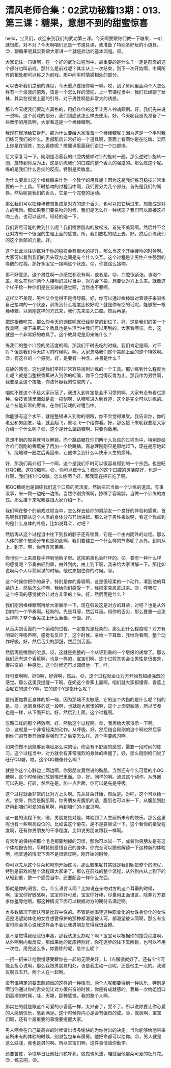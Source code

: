 # 清风老师合集：02武功秘籍13期：013.第三课：糖果，意想不到的甜蜜惊喜

hello，宝贝们，欢迎来到我们的武功第三课。今天啊要跟你们教一下糖果，一听就很甜，对不对？今天啊咱们还是一节道具课，我准备了特别多好玩的小道具。😊，聊糖果呢其实要跟大家讲一个就是武功的基本流程。哎。

大家记住一句话啊，在一个好的武功过程当中，最重要的是什么？一定是前面的这个部分也叫前戏。那什么是前戏呢？其实从上一次结束，到下一次开始啊，中间所有的相处都可以称之为前戏。那中间平时情感相处的部分。

可以去听我们之前的课程，今天重点要跟你聊一聊。哎，到了房间里面两个人怎么样有一个浪漫的前戏，该是一个怎么样的流程，上一节课程当中，我们已经聊了丝袜，其实在视觉上面的引导，对于男性啊是非常大的诱惑。

那么今天呢我们要动点真格的，用好各位的这里让男人神魂颠倒。好，我们先来说一说啊，这个前戏的部分，我们到底该怎么样去使用。好。今天呢我首先准备了一些教学的用具啊，大家看这是一个棒棒糖啊。

我现在现场给它拆开。那为什么要给大家准备一个棒棒糖呢？因为这是一个平时我们练习我们的什么。舌部肌肉非常好的一个道具啊，表面上看啊你是在吃糖，实际上你是在锻炼，怎么锻炼呢？撒雕课里面我们讲过一个口部操。

给大家复习一下。刚刚是沿着我的口腔内壁顺时针的旋转一圈，那么逆时针旋转一圈，旋转到你泪为止，这是训练我们的口腔的整个舌头的强度的。那么练这个呢。练的是我们什么舌尖的反应。特别是灵敏度。

为什么要拿出这个棒棒糖来作为一个教学的用具呢？因为这是我们练习稳技非常重要的一个工具。平时接吻的过程当中啊，我们要分为几个部分。首先是我们的嘴唇。然后呢是我们的舌头，它是一个完整的运动。

那么我们可以把棒棒糖想象成是对方的这个舌头，也可以把它横过来，想象成是对方的嘴唇。那如果我们要亲吻的时候，我们是怎么样一种状态？我们可以直接这样吻上去。也可以这样。轻轻的碰一下。

我们要尽可能的做到什么呢？我们嘴唇肌肉的放松液。首先不美观啊，然后并不会让对方有一个很强的生理上面的感觉。所，我们放松的贴上去。好。然后训练我们的这个舌部的力量。好。

这个长此以往训练对于你的稳技会有很大的提升。那么当这个开始接吻的时候啊。大家可以看到我们的舌头双方之间是有个什么交互。这个过程是让男性产生强烈的唤醒的过程。那好多宝宝一接啊这个状态。😊，你要这么接吻。

那不好意思，这个男性啊一点感觉都没有啊，或者是。😡，口腔很紧张。该喝个盖。那么在你们两个人接吻的过程当中，对方会下投。想要让对方上头来。就像这个样子给一种你们是在交融的感觉啊，当然也不要啊。

这样又不美观，男性又会觉得不是很舒服。好，你可以通过棒棒糖对着镜子来训练自己接吻的一个状态，训练到什么程度比较好呢？就是你有空的话呢，能够把一根棒棒糖。以刚刚这样的方式来，我们先来进入口腔。然后再是。

把这根糖吃完，那么你今天的训练呢就已经非常的到位了。好，这是我们的第一个教具啊。接下来第二个教具也是生活当中我们可以用到的。大家看啊哎。😊，这就是一个非常好的教具了。这个教具呢是用来练什么？

练我们的整个口腔的灵活度的啊，那我们平时去吃的时候，我们肯定是啊，对不对？但是我们今天练习的时候呢。啊，大家忽略我们这个美颜上面的这个特效啊。😊，有这样的一个感觉。好，是要有一种含，并且是什么？

在舔的感觉。这也是我们平时非常容易找到训练的一个工具。那训练到什么程度为止呢？就是当整根香蕉进入到你的咽喉，你不会觉得反胃为止。那我作为男性啊，我要是会这个技能，你该怀疑我的性取向了。

咱就不练这个不给大家示范了，我进入到肯定是会不习惯的啊，大家有没有看过那种。杂技表演里面就是拿一把剑啊，从咽喉进入到食道，这个是完全可以训练的。这个技能非常的厉害。在你们前戏的过程当中。

你能够有这个水平，就是整根进入到你的咽喉，你不会觉得难受。我告诉你，你的老公和男朋友，哇，就会起飞，原地飞一个给你看。好，那么接下来呢我要给大家介绍一个什么呢？😊，这个是什么跳跳糖啊，只要你敢用。

意想不到的惊喜就可以解锁。而个跳跳糖在你们两个人互动的过程当中，特别是结合咱们刚刚的香蕉完了再加一个跳跳糖。高总理刚刚只是原地起飞，现在是原地起飞，绕地球一圈之后再回来，让他体会到什么叫快乐人生的巅峰。

好，那我们再介绍下一个啊，这个是我们平时可以很容易得到的一个东西。也是旺仔QQ糖。这QQ糖呢。😊，你可以练什么？练你的这个口腔的灵活度好，也是一样啊，我们找1个QQ糖。怎么练啊？好，那我现在把它吃了啊。

那QQ糖呢也是训练我们这个口腔的灵活度，然后把它当做一个训练的道具。有事没事，来一颗一边吃一边练。当然你别贪嘴啊，掺嘴了容易胖，当做一个训练的方式。那么接下来呢我要跟大家介绍一下。

我们啊在整个的前戏过程当中，怎么样去给你的男朋友一个良好的体验和感觉。首先啊我们要从这个人类的身体分布开始讲起。那么对于男性来说啊，看这个我点到的是什么身体的外侧，比如说耳朵，对吧？

然后再从这个过程当中往下到我的脖子还有锁骨，它是一个由内而外的过程。那么人体的整个敏感分布也是如此啊，我们要建立一个什么样的节奏呢？从外。到内从上。到下。啊，你再喜欢弟弟。

你也别一上来直接手伸到他裤子里。这把弟弟也会吓坏的。😡，要有一种什么样的感觉呢？节奏由轻到重，由外到内，由上到下啊，我来给大家讲解一下。那比如说啊两个人耳鬓厮谋的时候。他过来抱住你的时候。😡。

这个时候你把你的鼻子，特别是你的鼻吸啊，这是很轻柔的一个动作，凑到他的耳朵边上。然后怎么样啊，我给你们感受一下，我把麦克风拿过来。😊，呼吸哎，这个呼吸的感觉就会让对方非常的上头。好，然后再是什么？

我们刚刚棒棒糖啊再给大家展示一下，现在假设这是对方的耳朵，对吧？也是从外到内的一个节奏啊。轻新的。先是耳廓，然后耳垂。用你的舌尖，那么要重一点怎么样呢？整个舌尖加上什么舌根。什面。好。

从舌尖到舌面的一个运动的过程，一定要先是轻柔的。那么到什么程度呢？对方有明显的呼吸声啊，感觉有反应了。这个时候。亲吻一下耳垂，我给你看啊，整个动作呼吸。好，然后舌尖的舔舐，然后到舌面。

然后再是嘴唇的吮息。哎，这就是完整的一个从轻到重的一个层级的递增了。那么我们还有这个香蕉啊，也是一样的，宝宝们啊。这个过程其实会让男性是很害羞，很兴奋的一种感觉。这个时候还可以调侃他一下，哇。

好可爱啊啊，好Q啊，好弹啊，然后。😊，这个过程就会让对方开始有超级强烈的感觉。那么这里我提醒一下啊。在奶这个香蕉上面啊，咱们就大家都懂得，香蕉上面呢它的这个Y啊，它的这个Y是指什么呢？

是指更加靠近身体的那一端，因为那端不太敏感，它的这个内指的是什么呢？指的是。😊，远离身体的这一段啊，也就是大家懂的啊，这个上面更敏感，所以节奏也是一样，从下面开始。好，然后到上面。这个过程啊。

忽略口红的那个特效啊。好，然后这个过程啊。😊，我再给大家演示一下啊。😊，这就是一个非常轻柔的动作。从呼吸。好，然后结合刚刚的这个啊也然后等到你们的节奏开始变得强烈了之后变怎么样。这个需要练习啊。

如果你做不到能够到喉咙那么深的话，你会有不舒服的感觉，需要一段时间的练习。这个过程当中，对方就会有非常强烈的身体的唤醒了。好，那么刚刚咱们说了旺仔QQ糖，哎，这个QQ糖像什么啊？

就是你这个心脏边上两边啊，你男朋友竟然说的胸肌，当然还有什么可爱的小QQ糖啊，这个时候我们放到嘴巴里面。😊，好。同样的啊。通过这个动作。从外圈可以先是。打转，然后在是。加一点舌面，你可以是先是呼吸。

这个过程就会非常的让对方上头啊。先从耳朵开始，然后是。对吧，这个可以给一点。锁骨，然后是胸肌啊，你男朋友有腹肌的话，腹肌也可以来一下，从腹肌到肚脐再到咱们可爱的香蕉啊，再到咱们的小宝贝啊。

这一套的流程下来，嗯，男朋友绝对是。体验到了人生前所未有的快乐。那么这里呢也有一些啊高段位的。比如说这个菊花，是不是要尝试一下，这个看你的接受程度啊，还有你男朋友的干净程度。比如说男朋友跟我一样啊。

有常年的保持把那个毛毛都要刮掉的习惯，那你可以试一下，或者你男朋友是有这个体检报告的，平时特别爱惜自己的身体，你完全可以跟他解锁一下这种新的体验啊，呃普通的情况下面不是很建议啊，刚开始的时候。

你可以先从这个耳朵和吻剂开始练习。那么糖果呢其实就是我们呃把整个的流程，特别是前戏的整个流程跟大家讲了。那么在前戏的整个流程，从外到内从上到下的从轻到重，整一个感受当中，还要配合一样什么东西。

那就是你的语言。😊，什么语言认同？比如说在亲吻对方的这个耳垂的时候，啊，宝宝你好敏感啊，宝宝你好可爱，宝宝你好棒，尽量用正面语言，除非对方要求你羞辱他啊。那这种情况下面可以根据对方的期待去满足啊。

大多数情况下面认可是比较中性的。不管是她渴望这种职业化的女性身份化的女性还是渴望幼体化的女性想要保护的那种都渴望被认可，都渴望被认同啊，那么有宝宝可能会担心说我这样会不会让我男朋友觉得我很会撩。

是不是觉得我经验很丰富，那我该怎么办呢？啊？宝宝可以根据你的接受程度啊，从外啊到内看反应，那如果她的反应特别好，你在逐步的往下去解锁，也可以不用一次性。用完这么多，你要练的呢，急什么呢？

一招一招来让他慢慢感受跟你在一起的无限美好，1。1点解锁就好了。还有宝宝可能会担心说啊，那么我跟男朋友相处，该是我主动一点呢，还是他主一点的。我建议啊五五开。两个人在一起啊。

没有谁特定的要去照顾谁的这样的一种情况。两个人呢都要得到一种快乐，特别是啊当你通过你的舌尖能让对方很兴奋的时候，你是有成就感的。我每一次给姐姐口到高潮的时候，哇，天哪，那种感觉，我的整个人啊。

那实在的就是跟这个可爱的小香蕉一样，太兴奋了，受不了。所以说你要让你心爱的人感到快乐，感到满足。这个时候你内心是会有强烈的成。😊，就感啊，宝宝们啊，还有个最重要的事情要提醒大家。

男人啊会在自己最高兴的时候做出很多愉快的为你付出的决定。当你能够给他带来前所未有的体验的时候，别说包包车车房房。他把命都可以给你。😡，男人就是这么肤浅，我也是男的啊。所以宝宝们啊，这件事情请你勤学。

还要苦练，争取早日让他牡丹花吓死，做鬼也风流，咱就当他那朵可爱的牡丹花。😊，练去吧。😡。